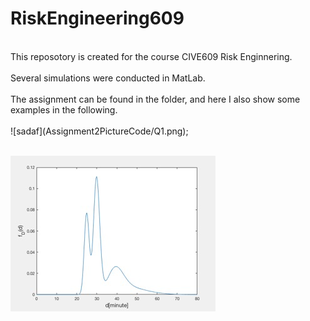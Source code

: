 # RiskEngineering609
<br>
This reposotory is created for the course CIVE609 Risk Enginnering.<br><br>
Several simulations were conducted in MatLab.<br><br>
The assignment can be found in the folder, and here I also show some examples in the following.<br><br>
![sadaf](Assignment2PictureCode/Q1.png);<br><br>

![LightMVC Banner](Assignment2PictureCode/Q1.png)

